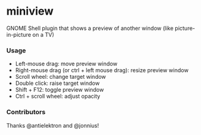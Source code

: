 miniview
========

GNOME Shell plugin that shows a preview of another window (like picture-in-picture on a TV)

### Usage

- Left-mouse drag: move preview window
- Right-mouse drag (or ctrl + left mouse drag): resize preview window
- Scroll wheel: change target window
- Double click: raise target window
- Shift + F12: toggle preview window
- Ctrl + scroll wheel: adjust opacity

### Contributors

Thanks @antielektron and @jonnius!